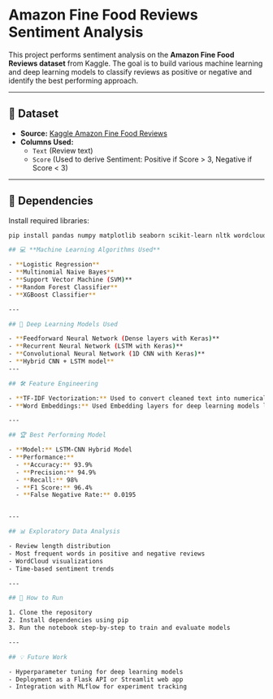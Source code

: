 # Amazon Fine Food Reviews Sentiment Analysis

This project performs sentiment analysis on the **Amazon Fine Food Reviews dataset** from Kaggle. The goal is to build various machine learning and deep learning models to classify reviews as positive or negative and identify the best performing approach.

---

## 📁 **Dataset**

- **Source:** [Kaggle Amazon Fine Food Reviews](https://www.kaggle.com/code/robikscube/sentiment-analysis-python-youtube-tutorial/input)
- **Columns Used:**  
  - `Text` (Review text)  
  - `Score` (Used to derive Sentiment: Positive if Score > 3, Negative if Score < 3)

---

## 🔧 **Dependencies**

Install required libraries:

```bash
pip install pandas numpy matplotlib seaborn scikit-learn nltk wordcloud xgboost keras tensorflow transformers

## 💻 **Machine Learning Algorithms Used**

- **Logistic Regression**
- **Multinomial Naive Bayes**
- **Support Vector Machine (SVM)**
- **Random Forest Classifier**
- **XGBoost Classifier**

---

## 🤖 Deep Learning Models Used

- **Feedforward Neural Network (Dense layers with Keras)**
- **Recurrent Neural Network (LSTM with Keras)**
- **Convolutional Neural Network (1D CNN with Keras)**
- **Hybrid CNN + LSTM model**
---

## 🛠️ Feature Engineering

- **TF-IDF Vectorization:** Used to convert cleaned text into numerical feature vectors for classical ML models.
- **Word Embeddings:** Used Embedding layers for deep learning models like LSTM and CNN to capture semantic meaning.

---

## 🏆 Best Performing Model

- **Model:** LSTM-CNN Hybrid Model
- **Performance:**
  - **Accuracy:** 93.9%
  - **Precision:** 94.9%
  - **Recall:** 98%
  - **F1 Score:** 96.4%
  - **False Negative Rate:** 0.0195


---

## 📊 Exploratory Data Analysis

- Review length distribution
- Most frequent words in positive and negative reviews
- WordCloud visualizations
- Time-based sentiment trends

---

## 🚀 How to Run

1. Clone the repository
2. Install dependencies using pip
3. Run the notebook step-by-step to train and evaluate models

---

## 💡 Future Work

- Hyperparameter tuning for deep learning models
- Deployment as a Flask API or Streamlit web app
- Integration with MLflow for experiment tracking
